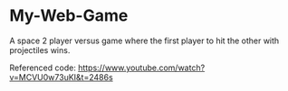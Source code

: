 # My-Web-Game
A space 2 player versus game where the first player to hit the other with projectiles wins.

Referenced code: https://www.youtube.com/watch?v=MCVU0w73uKI&t=2486s